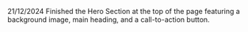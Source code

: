21/12/2024
Finished the Hero Section at the top of the page featuring a background image, main heading, and a call-to-action button.
